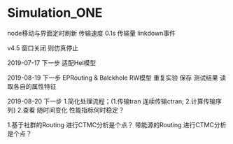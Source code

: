 # Simulation_ONE
node移动与界面定时刷新
传输速度 0.1s 传输量 linkdown事件

v4.5
窗口关闭 则仿真停止

2019-07-17
下一步 适配Hel模型

2019-08-19
下一步 EPRouting & Balckhole RW模型
重复实验 保存 测试结果
读取各自的属性特征

2019-08-20
下一步 
1.简化处理流程；(1.传输tran 连续传输ctran; 2.计算传输序列)
2.查看 随时间变化 性能指标何时稳定？




1.基于社群的Routing  进行CTMC分析是个点？
带能源的Routing 进行CTMC分析是个点？